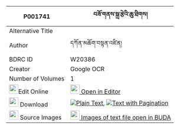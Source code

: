 |P001741|བཟོ་གནས་སྐྲ་རྩེའི་ཆུ་ཐིགས། 
| --- | --- 
|Alternative Title |
|Author| དཀོན་མཆོག་བསྟན་འཛིན།
|BDRC ID | W20386
|Creator | Google OCR
|Number of Volumes| 1
|<img width="25" src="https://img.icons8.com/color/25/000000/edit-property.png">Edit Online| [<img width="25" src="https://avatars.githubusercontent.com/u/45091458?s=200&v=4"> Open in Editor](http://editor.openpecha.org/P001741)
|<img width="25" src="https://img.icons8.com/fluent/48/000000/download-2.png"/>  Download | [![](https://img.icons8.com/color/20/000000/txt.png)Plain Text](https://github.com/Openpecha/P001741/releases/download/v1/zone_tratse_i_chutik_plain_P001741.zip), [![](https://img.icons8.com/color/20/000000/txt.png)Text with Pagination](https://github.com/Openpecha/P001741/releases/download/v1/zone_tratse_i_chutik_pages_P001741.zip)
|<img width="25" src="https://img.icons8.com/plasticine/100/000000/pictures-folder.png"/>  Source Images | [<img width="25" src="https://library.bdrc.io/icons/BUDA-small.svg"> Images of text file open in BUDA](https://library.bdrc.io/show/bdr:W20386)